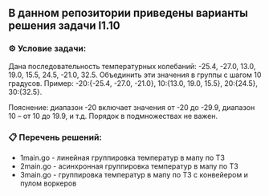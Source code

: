 ## В данном репозитории приведены варианты решения задачи l1.10  

### ⚙️ Условие задачи:  

Дана последовательность температурных колебаний: -25.4, -27.0, 13.0, 19.0, 15.5, 24.5, -21.0, 32.5.
Объединить эти значения в группы с шагом 10 градусов.
Пример: -20:{-25.4, -27.0, -21.0}, 10:{13.0, 19.0, 15.5}, 20:{24.5}, 30:{32.5}.

Пояснение: диапазон -20 включает значения от -20 до -29.9, диапазон 10 – от 10 до 19.9, и т.д. Порядок в подмножествах не важен.

### 📋 Перечень решений:

- 1main.go - линейная группировка температур в мапу по ТЗ  
- 2main.go - асинхронная группировка температур в мапу по ТЗ  
- 3main.go - группировка температур в мапу по ТЗ с конвейером и пулом воркеров  



